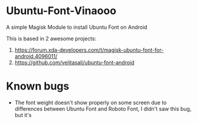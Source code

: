 # Ubuntu-Font-Vinaooo
A simple Magisk Module to install Ubuntu Font on Android

This is based in 2 awesome projects:

 1. https://forum.xda-developers.com/t/magisk-ubuntu-font-for-android.4096011/
 2. https://github.com/velitasali/ubuntu-font-android
 


# Known bugs

 - The font weight doesn't show properly on some screen due to differences between Ubuntu Font and Roboto Font, I didn't saw this bug, but it's 
<!--stackedit_data:
eyJoaXN0b3J5IjpbMTU1NTA5ODI1NiwzODk0MjU1MDJdfQ==
-->